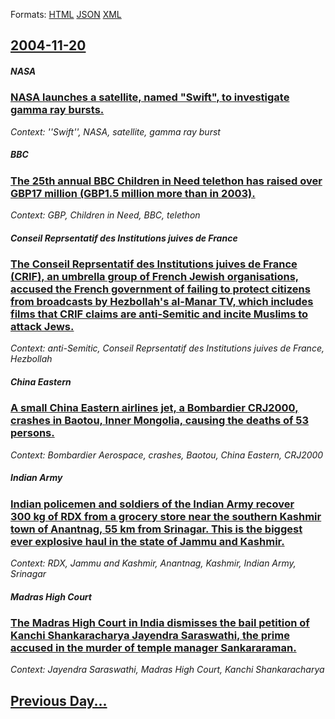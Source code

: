 
Formats: [HTML](2004/11/20/index.html)  [JSON](2004/11/20/index.json)  [XML](2004/11/20/index.xml)  

## [2004-11-20](/news/2004/11/20/index.md)

##### NASA
### [ NASA launches a satellite, named "Swift", to investigate gamma ray bursts. ](/news/2004/11/20/nasa-launches-a-satellite-named-swift-to-investigate-gamma-ray-bursts.md)
_Context: ''Swift'', NASA, satellite, gamma ray burst_

##### BBC
### [ The 25th annual BBC Children in Need telethon has raised over GBP17 million (GBP1.5 million more than in 2003). ](/news/2004/11/20/the-25th-annual-bbc-children-in-need-telethon-has-raised-over-gbp17-million-gbp1-5-million-more-than-in-2003.md)
_Context: GBP, Children in Need, BBC, telethon_

##### Conseil Reprsentatif des Institutions juives de France
### [ The Conseil Reprsentatif des Institutions juives de France (CRIF), an umbrella group of French Jewish organisations, accused the French government of failing to protect citizens from broadcasts by Hezbollah's al-Manar TV, which includes films that CRIF claims are anti-Semitic and incite Muslims to attack Jews. ](/news/2004/11/20/the-conseil-representatif-des-institutions-juives-de-france-crif-an-umbrella-group-of-french-jewish-organisations-accused-the-french-go.md)
_Context: anti-Semitic, Conseil Reprsentatif des Institutions juives de France, Hezbollah_

##### China Eastern
### [ A small China Eastern airlines jet, a Bombardier CRJ2000, crashes in Baotou, Inner Mongolia, causing the deaths of 53 persons. ](/news/2004/11/20/a-small-china-eastern-airlines-jet-a-bombardier-crj2000-crashes-in-baotou-inner-mongolia-causing-the-deaths-of-53-persons.md)
_Context: Bombardier Aerospace, crashes, Baotou, China Eastern, CRJ2000_

##### Indian Army
### [ Indian policemen and soldiers of the Indian Army recover 300&nbsp;kg of RDX from a grocery store near the southern Kashmir town of Anantnag, 55&nbsp;km from Srinagar. This is the biggest ever explosive haul in the state of Jammu and Kashmir. ](/news/2004/11/20/indian-policemen-and-soldiers-of-the-indian-army-recover-300-nbsp-kg-of-rdx-from-a-grocery-store-near-the-southern-kashmir-town-of-anantnag.md)
_Context: RDX, Jammu and Kashmir, Anantnag, Kashmir, Indian Army, Srinagar_

##### Madras High Court
### [ The Madras High Court in India dismisses the bail petition of Kanchi Shankaracharya Jayendra Saraswathi, the prime accused in the murder of temple manager Sankararaman. ](/news/2004/11/20/the-madras-high-court-in-india-dismisses-the-bail-petition-of-kanchi-shankaracharya-jayendra-saraswathi-the-prime-accused-in-the-murder-of.md)
_Context: Jayendra Saraswathi, Madras High Court, Kanchi Shankaracharya_

## [Previous Day...](/news/2004/11/19/index.md)

